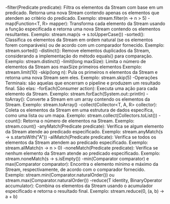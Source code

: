 -filter(Predicate<T> predicate): Filtra os elementos da Stream com base em um predicado. Retorna uma nova Stream contendo apenas os elementos que atendem ao critério do predicado. Exemplo:  stream.filter(n -> n > 5)
-map(Function<T, R> mapper): Transforma cada elemento da Stream usando a função especificada e retorna uma nova Stream contendo os elementos resultantes. Exemplo: stream.map(s -> s.toUpperCase())
-sorted(): Classifica os elementos da Stream em ordem natural (se os elementos forem comparáveis) ou de acordo com um comparador fornecido. Exemplo: stream.sorted()
-distinct(): Remove elementos duplicados da Stream, considerando a implementação do método equals() para comparação. Exemplo: stream.distinct()
-limit(long maxSize): Limita o número de elementos da Stream aos maxSize primeiros elementos Exemplo: stream.limit(10)
-skip(long n): Pula os primeiros n elementos da Stream e retorna uma nova Stream sem eles. Exemplo: stream.skip(5)
-Operações Terminais: são aquelas que encerram o pipeline e produzem um resultado final. São elas:
-forEach(Consumer<T> action): Executa uma ação para cada elemento da Stream. Exemplo: stream.forEach(System.out::println)
-toArray(): Converte a Stream em um array contendo os elementos da Stream. Exemplo: stream.toArray()
-collect(Collector<T, A, R> collector): Coleta os elementos da Stream em uma estrutura de dados específica, como uma lista ou um mapa. Exemplo: stream.collect(Collectors.toList())
-count(): Retorna o número de elementos na Stream. Exemplo: stream.count()
-anyMatch(Predicate<T> predicate): Verifica se algum elemento da Stream atende ao predicado especificado. Exemplo: stream.anyMatch(s -> s.startsWith("A"))
-allMatch(Predicate<T> predicate): Verifica se todos os elementos da Stream atendem ao predicado especificado. Exemplo: stream.allMatch(n -> n > 0)
-noneMatch(Predicate<T> predicate): Verifica se nenhum elemento da Stream atende ao predicado especificado. Exemplo: stream.noneMatch(s -> s.isEmpty())
-min(Comparator<T> comparator) e max(Comparator<T> comparator): Encontra o elemento mínimo e máximo da Stream, respectivamente, de acordo com o comparador fornecido. Exemplo: stream.min(Comparator.naturalOrder()) ou stream.max(Comparator.naturalOrder())
-reduce(T identity, BinaryOperator<T> accumulator): Combina os elementos da Stream usando o acumulador especificado e retorna o resultado final. Exemplo: stream.reduce(0, (a, b) -> a + b)
